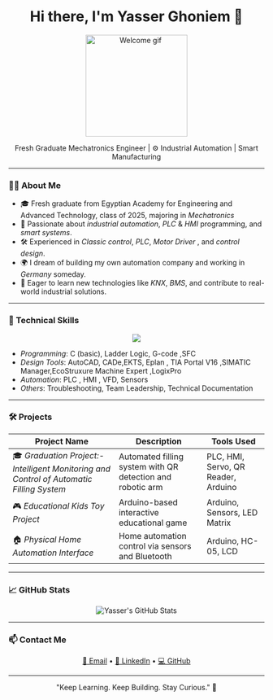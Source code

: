 <h1 align="center">Hi there, I'm Yasser Ghoniem 👋</h1>

<p align="center">
  <img src="https://media.giphy.com/media/qgQUggAC3Pfv687qPC/giphy.gif" width="200" alt="Welcome gif" />
</p>

<p align="center">
  Fresh Graduate Mechatronics Engineer | ⚙ Industrial Automation | Smart Manufacturing
</p>

---

### 👨‍💻 About Me

- 🎓 Fresh graduate from Egyptian Academy for Engineering and Advanced Technology, class of 2025, majoring in *Mechatronics*
- 🤖 Passionate about *industrial automation*, *PLC* & *HMI* programming, and *smart systems*.
- 🛠 Experienced in *Classic control*, *PLC*, *Motor Driver* , and *control design*.
- 🌍 I dream of building my own automation company and working in *Germany* someday.
- 🚀 Eager to learn new technologies like *KNX*, *BMS*, and contribute to real-world industrial solutions.

---

### 🧠 Technical Skills

<p align="center">
  <img src="https://skillicons.dev/icons?i=arduino,python,c,git,github,vscode,autocad" />
</p>

- *Programming*: C (basic), Ladder Logic, G-code  ,SFC
- *Design Tools*: AutoCAD, CADe,EKTS, Eplan , TIA Portal V16 ,SIMATIC Manager,EcoStruxure Machine Expert ,LogixPro
- *Automation*: PLC , HMI , VFD, Sensors  
- *Others*: Troubleshooting, Team Leadership, Technical Documentation

---

### 🛠 Projects

| Project Name | Description | Tools Used |
|-------------|-------------|-------------|
| 🎓 *Graduation Project:-Intelligent Monitoring and Control of Automatic Filling System* | Automated filling system with QR detection and robotic arm | PLC, HMI, Servo, QR Reader, Arduino |
| 🎮 *Educational Kids Toy Project* | Arduino-based interactive educational game | Arduino, Sensors, LED Matrix |
| 🏠 *Physical Home Automation Interface* | Home automation control via sensors and Bluetooth | Arduino, HC-05, LCD |

---

### 📈 GitHub Stats

<p align="center">
  <img src="https://github-readme-stats.vercel.app/api?username=yasser0mohamed&show_icons=true&theme=radical" alt="Yasser's GitHub Stats" />
</p>

---

### 📫 Contact Me

<p align="center">
  <a href="mailto:yasserbakr605@gmail.com">📧 Email</a> • 
  <a href="http://linkedin.com/in/yasser0mohamed">🔗 LinkedIn</a> • 
  <a href="https://github.com/yasser0mohamed">💻 GitHub</a>
</p>

---

<p align="center">"Keep Learning. Keep Building. Stay Curious." 🔧</p>
